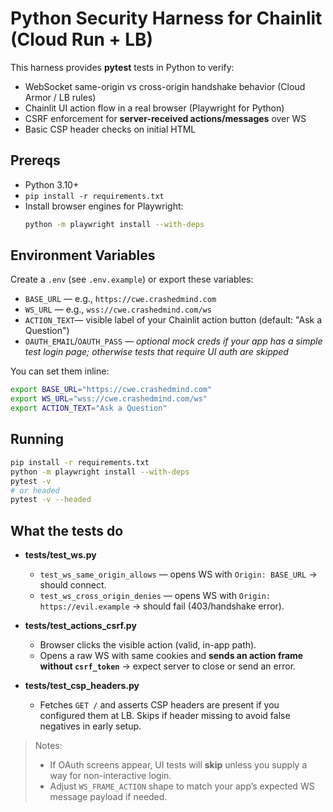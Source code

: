 # Python Security Harness for Chainlit (Cloud Run + LB)

This harness provides **pytest** tests in Python to verify:
- WebSocket same-origin vs cross-origin handshake behavior (Cloud Armor / LB rules)
- Chainlit UI action flow in a real browser (Playwright for Python)
- CSRF enforcement for **server-received actions/messages** over WS
- Basic CSP header checks on initial HTML

## Prereqs

- Python 3.10+
- `pip install -r requirements.txt`
- Install browser engines for Playwright:
  ```bash
  python -m playwright install --with-deps
  ```

## Environment Variables

Create a `.env` (see `.env.example`) or export these variables:

- `BASE_URL`   — e.g., `https://cwe.crashedmind.com`
- `WS_URL`     — e.g., `wss://cwe.crashedmind.com/ws`
- `ACTION_TEXT`— visible label of your Chainlit action button (default: "Ask a Question")
- `OAUTH_EMAIL`/`OAUTH_PASS` — *optional mock creds if your app has a simple test login page; otherwise tests that require UI auth are skipped*

You can set them inline:
```bash
export BASE_URL="https://cwe.crashedmind.com"
export WS_URL="wss://cwe.crashedmind.com/ws"
export ACTION_TEXT="Ask a Question"
```

## Running

```bash
pip install -r requirements.txt
python -m playwright install --with-deps
pytest -v
# or headed
pytest -v --headed
```

## What the tests do

- **tests/test_ws.py**
  - `test_ws_same_origin_allows` — opens WS with `Origin: BASE_URL` → should connect.
  - `test_ws_cross_origin_denies` — opens WS with `Origin: https://evil.example` → should fail (403/handshake error).

- **tests/test_actions_csrf.py**
  - Browser clicks the visible action (valid, in-app path).
  - Opens a raw WS with same cookies and **sends an action frame without `csrf_token`** → expect server to close or send an error.

- **tests/test_csp_headers.py**
  - Fetches `GET /` and asserts CSP headers are present if you configured them at LB. Skips if header missing to avoid false negatives in early setup.

> Notes:
> - If OAuth screens appear, UI tests will **skip** unless you supply a way for non-interactive login.
> - Adjust `WS_FRAME_ACTION` shape to match your app’s expected WS message payload if needed.
